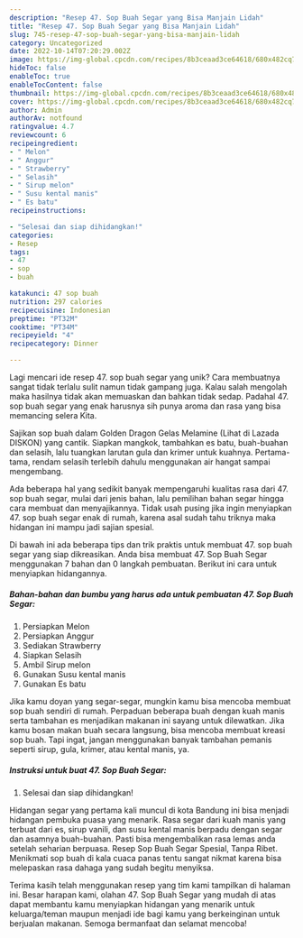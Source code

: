 ```yaml
---
description: "Resep 47. Sop Buah Segar yang Bisa Manjain Lidah"
title: "Resep 47. Sop Buah Segar yang Bisa Manjain Lidah"
slug: 745-resep-47-sop-buah-segar-yang-bisa-manjain-lidah
category: Uncategorized
date: 2022-10-14T07:20:29.002Z
image: https://img-global.cpcdn.com/recipes/8b3ceaad3ce64618/680x482cq70/47-sop-buah-segar-foto-resep-utama.jpg
hideToc: false
enableToc: true
enableTocContent: false
thumbnail: https://img-global.cpcdn.com/recipes/8b3ceaad3ce64618/680x482cq70/47-sop-buah-segar-foto-resep-utama.jpg
cover: https://img-global.cpcdn.com/recipes/8b3ceaad3ce64618/680x482cq70/47-sop-buah-segar-foto-resep-utama.jpg
author: Admin
authorAv: notfound
ratingvalue: 4.7
reviewcount: 6
recipeingredient:
- " Melon"
- " Anggur"
- " Strawberry"
- " Selasih"
- " Sirup melon"
- " Susu kental manis"
- " Es batu"
recipeinstructions:

- "Selesai dan siap dihidangkan!"
categories:
- Resep
tags:
- 47
- sop
- buah

katakunci: 47 sop buah 
nutrition: 297 calories
recipecuisine: Indonesian
preptime: "PT32M"
cooktime: "PT34M"
recipeyield: "4"
recipecategory: Dinner

---
```





Lagi mencari ide resep 47. sop buah segar yang unik? Cara membuatnya sangat tidak terlalu sulit namun tidak gampang juga. Kalau salah mengolah maka hasilnya tidak akan memuaskan dan bahkan tidak sedap. Padahal 47. sop buah segar yang enak harusnya sih punya aroma dan rasa yang bisa memancing selera Kita.





Sajikan sop buah dalam Golden Dragon Gelas Melamine (Lihat di Lazada DISKON) yang cantik. Siapkan mangkok, tambahkan es batu, buah-buahan dan selasih, lalu tuangkan larutan gula dan krimer untuk kuahnya. Pertama-tama, rendam selasih terlebih dahulu menggunakan air hangat sampai mengembang.

Ada beberapa hal yang sedikit banyak mempengaruhi kualitas rasa dari 47. sop buah segar, mulai dari jenis bahan, lalu pemilihan bahan segar hingga cara membuat dan menyajikannya. Tidak usah pusing jika ingin menyiapkan 47. sop buah segar enak di rumah, karena asal sudah tahu triknya maka hidangan ini mampu jadi sajian spesial.






Di bawah ini ada beberapa tips dan trik praktis untuk membuat 47. sop buah segar yang siap dikreasikan. Anda bisa membuat 47. Sop Buah Segar menggunakan 7 bahan dan 0 langkah pembuatan. Berikut ini cara untuk menyiapkan hidangannya.

<!--inarticleads1-->

##### Bahan-bahan dan bumbu yang harus ada untuk pembuatan 47. Sop Buah Segar:

1. Persiapkan  Melon
1. Persiapkan  Anggur
1. Sediakan  Strawberry
1. Siapkan  Selasih
1. Ambil  Sirup melon
1. Gunakan  Susu kental manis
1. Gunakan  Es batu


Jika kamu doyan yang segar-segar, mungkin kamu bisa mencoba membuat sop buah sendiri di rumah. Perpaduan beberapa buah dengan kuah manis serta tambahan es menjadikan makanan ini sayang untuk dilewatkan. Jika kamu bosan makan buah secara langsung, bisa mencoba membuat kreasi sop buah. Tapi ingat, jangan menggunakan banyak tambahan pemanis seperti sirup, gula, krimer, atau kental manis, ya. 

<!--inarticleads2-->

##### Instruksi untuk buat 47. Sop Buah Segar:


1. Selesai dan siap dihidangkan!

Hidangan segar yang pertama kali muncul di kota Bandung ini bisa menjadi hidangan pembuka puasa yang menarik. Rasa segar dari kuah manis yang terbuat dari es, sirup vanili, dan susu kental manis berpadu dengan segar dan asamnya buah-buahan. Pasti bisa mengembalikan rasa lemas anda setelah seharian berpuasa. Resep Sop Buah Segar Spesial, Tanpa Ribet. Menikmati sop buah di kala cuaca panas tentu sangat nikmat karena bisa melepaskan rasa dahaga yang sudah begitu menyiksa. 

Terima kasih telah menggunakan resep yang tim kami tampilkan di halaman ini. Besar harapan kami, olahan 47. Sop Buah Segar yang mudah di atas dapat membantu kamu menyiapkan hidangan yang menarik untuk keluarga/teman maupun menjadi ide bagi kamu yang berkeinginan untuk berjualan makanan. Semoga bermanfaat dan selamat mencoba!
